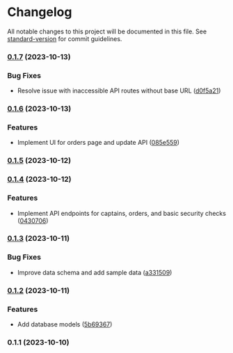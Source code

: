 # Changelog

All notable changes to this project will be documented in this file. See [standard-version](https://github.com/conventional-changelog/standard-version) for commit guidelines.

### [0.1.7](https://github.com/AnasOnGit/coding-task-yumealz/compare/v0.1.6...v0.1.7) (2023-10-13)


### Bug Fixes

* Resolve issue with inaccessible API routes without base URL ([d0f5a21](https://github.com/AnasOnGit/coding-task-yumealz/commit/d0f5a2174d8d1afd067c518b6bad743aa085e809))

### [0.1.6](https://github.com/AnasOnGit/coding-task-yumealz/compare/v0.1.5...v0.1.6) (2023-10-13)


### Features

* Implement UI for orders page and update API ([085e559](https://github.com/AnasOnGit/coding-task-yumealz/commit/085e559fe411de6b78dcbf09f3ce998f73d82413))

### [0.1.5](https://github.com/AnasOnGit/coding-task-yumealz/compare/v0.1.4...v0.1.5) (2023-10-12)

### [0.1.4](https://github.com/AnasOnGit/coding-task-yumealz/compare/v0.1.3...v0.1.4) (2023-10-12)


### Features

* Implement API endpoints for captains, orders, and basic security checks ([0430706](https://github.com/AnasOnGit/coding-task-yumealz/commit/04307062cd1693c75eafba733a8efa17e8df353b))

### [0.1.3](https://github.com/AnasOnGit/coding-task-yumealz/compare/v0.1.2...v0.1.3) (2023-10-11)


### Bug Fixes

* Improve data schema and add sample data ([a331509](https://github.com/AnasOnGit/coding-task-yumealz/commit/a3315097454d9043ca99f152a2e7ccd3fa321ba6))

### [0.1.2](https://github.com/AnasOnGit/coding-task-yumealz/compare/v0.1.1...v0.1.2) (2023-10-11)


### Features

* Add database models ([5b69367](https://github.com/AnasOnGit/coding-task-yumealz/commit/5b69367c234360a84ff507fd7c8d475b9cb8ed92))

### 0.1.1 (2023-10-10)
